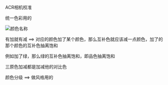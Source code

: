 ACR相机校准

统一色彩用的

![颜色名称](https://cdn.jsdelivr.net/gh/Vixcity/FigureBed/img/202202282017013.png)

有加就有减 ==> 对应的颜色加了某个颜色，那么互补色就应该减一点颜色，加了的那个颜色的互补色抽离饱和

例如加了绿，那么绿的互补色抽离饱和，即品色抽离饱和

三原色加减都是加减他的对比色

颜色分级 ==> 做风格用的